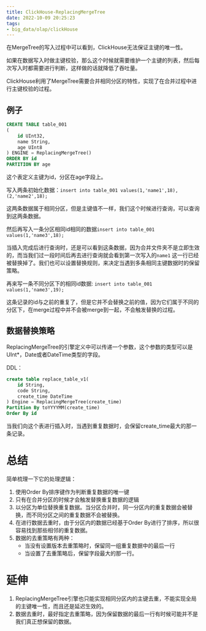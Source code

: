 ```yaml
---
title: ClickHouse-ReplacingMergeTree
date: 2022-10-09 20:25:23
tags: 
- big_data/olap/clickHouse
---
```


在MergeTree的写入过程中可以看到，ClickHouse无法保证主键的唯一性。

如果在数据写入时做主键校验，那么这个时候就需要维护一个主键的列表，然后每次写入时都需要进行判断，这样做的话就降低了吞吐量。

ClickHouse利用了MergeTree需要合并相同分区的特性，实现了在合并过程中进行主键校验的过程。

## 例子

```sql
CREATE TABLE table_001
(
    id UInt32,
    name String,
  	age UInt8
) ENGINE = ReplacingMergeTree()
ORDER BY id
PARTITION BY age
```

这个表定义主键为id，分区在age字段上。

写入两条初始化数据：`insert into table_001 values(1,'name1',18),(2,'name2',18);`

这两条数据属于相同分区，但是主键值不一样，我们这个时候进行查询，可以查询到这两条数据。

然后再写入一条分区相同id相同的数据`insert into table_001 values(1,'name3',18);`

当插入完成后进行查询时，还是可以看到这条数据，因为合并文件夹不是立即生效的，而当我们过一段时间后再去进行查询就会看到第一次写入的`name1` 这一行已经被替换掉了。我们也可以设置替换规则，来决定当遇到多条相同主键数据时的保留策略。

再来写一条不同分区下的相同id数据: `insert into table_001 values(1,'name3',19);`

这条记录的id与之前的重复了，但是它并不会替换之前的值，因为它们属于不同的分区下，在merge过程中并不会被merge到一起，不会触发替换的过程。

## 数据替换策略

ReplacingMergeTree的引擎定义中可以传递一个参数，这个参数的类型可以是UInt*，Date或者DateTime类型的字段。

DDL：

```sql
create table replace_table_v1(
	id String,
	code String,
	create_time DateTime
) Engine = ReplacingMergeTree(create_time)
Partition By toYYYYMM(create_time)
Order By id
```

当我们向这个表进行插入时，当遇到重复数据时，会保留create_time最大的那一条记录。

# 总结

简单梳理一下它的处理逻辑：

1.  使用Order By排序键作为判断重复数据的唯一键
2.  只有在合并分区的时候才会触发替换重复数据的逻辑
3.  以分区为单位替换重复数据。当分区合并时，同一分区内的重复数据会被替换，而不同分区之间的重复数据不会被替换。
4.  在进行数据去重时，由于分区内的数据已经基于Order By进行了排序，所以很容易找到那些相邻的重复数据。
5.  数据的去重策略有两种：
    -   当没有设置版本去重策略时，保留同一组重复数据中的最后一行
    -   当设置了去重策略后，保留字段最大的那一行。

# 延伸

1.  ReplacingMergeTree引擎也只能实现相同分区内的主键去重，不能实现全局的主键唯一性，而且还是延迟生效的。
2.  数据去重时，最好指定去重策略，因为保留数据的最后一行有时候可能并不是我们真正想保留的数据。